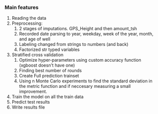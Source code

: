 ### Main features

1. Reading the data
2. Preprocessing:
    1. 2 stages of imputations. GPS_Height and then amount_tsh
    2. Recorded date parsing to year, weekday, week of the year, month, and age of well
    3. Labeling changed from strings to numbers (and back)
    4. Factorized str typed variables
3. Stratified cross validation
    1. Optimize hyper-parameters using custom accuracy function (xgboost doesn't have one)
    2. Finding best number of rounds
    3. Create Full prediction trainset
    4. Using n Monte Carlo experiments to find the standard deviation in the metric function
     and if neccesary measuring a small improvement.
4. Train the model on all the train data
5. Predict test results
6. Write results file
